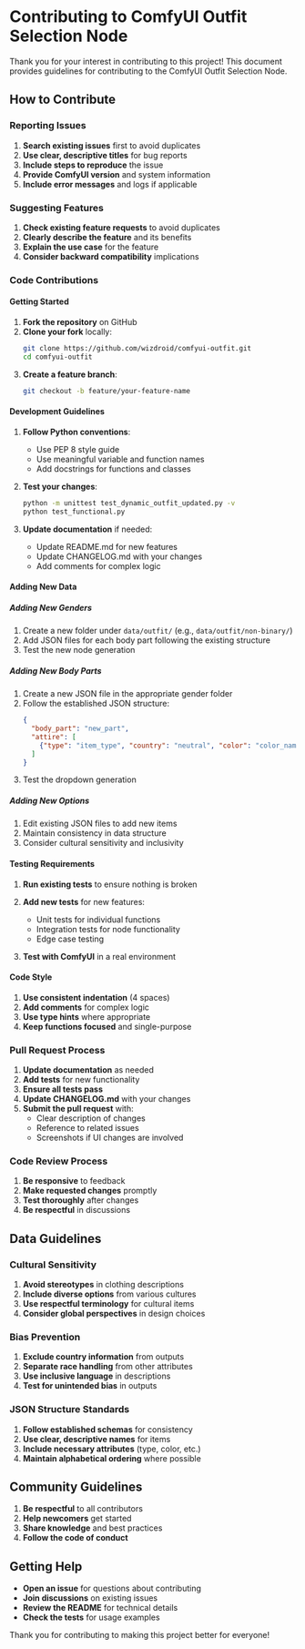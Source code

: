 # Contributing to ComfyUI Outfit Selection Node

Thank you for your interest in contributing to this project! This document provides guidelines for contributing to the ComfyUI Outfit Selection Node.

## How to Contribute

### Reporting Issues

1. **Search existing issues** first to avoid duplicates
2. **Use clear, descriptive titles** for bug reports
3. **Include steps to reproduce** the issue
4. **Provide ComfyUI version** and system information
5. **Include error messages** and logs if applicable

### Suggesting Features

1. **Check existing feature requests** to avoid duplicates
2. **Clearly describe the feature** and its benefits
3. **Explain the use case** for the feature
4. **Consider backward compatibility** implications

### Code Contributions

#### Getting Started

1. **Fork the repository** on GitHub
2. **Clone your fork** locally:
   ```bash
   git clone https://github.com/wizdroid/comfyui-outfit.git
   cd comfyui-outfit
   ```
3. **Create a feature branch**:
   ```bash
   git checkout -b feature/your-feature-name
   ```

#### Development Guidelines

1. **Follow Python conventions**:
   - Use PEP 8 style guide
   - Use meaningful variable and function names
   - Add docstrings for functions and classes

2. **Test your changes**:
   ```bash
   python -m unittest test_dynamic_outfit_updated.py -v
   python test_functional.py
   ```

3. **Update documentation** if needed:
   - Update README.md for new features
   - Update CHANGELOG.md with your changes
   - Add comments for complex logic

#### Adding New Data

##### Adding New Genders

1. Create a new folder under `data/outfit/` (e.g., `data/outfit/non-binary/`)
2. Add JSON files for each body part following the existing structure
3. Test the new node generation

##### Adding New Body Parts

1. Create a new JSON file in the appropriate gender folder
2. Follow the established JSON structure:
   ```json
   {
     "body_part": "new_part",
     "attire": [
       {"type": "item_type", "country": "neutral", "color": "color_name"}
     ]
   }
   ```
3. Test the dropdown generation

##### Adding New Options

1. Edit existing JSON files to add new items
2. Maintain consistency in data structure
3. Consider cultural sensitivity and inclusivity

#### Testing Requirements

1. **Run existing tests** to ensure nothing is broken
2. **Add new tests** for new features:
   - Unit tests for individual functions
   - Integration tests for node functionality
   - Edge case testing

3. **Test with ComfyUI** in a real environment

#### Code Style

1. **Use consistent indentation** (4 spaces)
2. **Add comments** for complex logic
3. **Use type hints** where appropriate
4. **Keep functions focused** and single-purpose

### Pull Request Process

1. **Update documentation** as needed
2. **Add tests** for new functionality
3. **Ensure all tests pass**
4. **Update CHANGELOG.md** with your changes
5. **Submit the pull request** with:
   - Clear description of changes
   - Reference to related issues
   - Screenshots if UI changes are involved

### Code Review Process

1. **Be responsive** to feedback
2. **Make requested changes** promptly
3. **Test thoroughly** after changes
4. **Be respectful** in discussions

## Data Guidelines

### Cultural Sensitivity

1. **Avoid stereotypes** in clothing descriptions
2. **Include diverse options** from various cultures
3. **Use respectful terminology** for cultural items
4. **Consider global perspectives** in design choices

### Bias Prevention

1. **Exclude country information** from outputs
2. **Separate race handling** from other attributes
3. **Use inclusive language** in descriptions
4. **Test for unintended bias** in outputs

### JSON Structure Standards

1. **Follow established schemas** for consistency
2. **Use clear, descriptive names** for items
3. **Include necessary attributes** (type, color, etc.)
4. **Maintain alphabetical ordering** where possible

## Community Guidelines

1. **Be respectful** to all contributors
2. **Help newcomers** get started
3. **Share knowledge** and best practices
4. **Follow the code of conduct**

## Getting Help

- **Open an issue** for questions about contributing
- **Join discussions** on existing issues
- **Review the README** for technical details
- **Check the tests** for usage examples

Thank you for contributing to making this project better for everyone!
